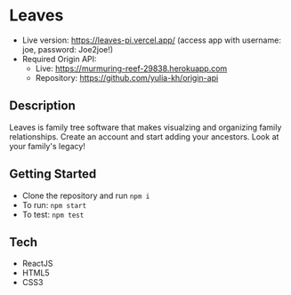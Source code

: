 # Leaves

- Live version: https://leaves-pi.vercel.app/ (access app with username: joe, password: Joe2joe!)
- Required Origin API:
  - Live: https://murmuring-reef-29838.herokuapp.com
  - Repository: https://github.com/yulia-kh/origin-api

## Description

Leaves is family tree software that makes visualzing and organizing family relationships. Create an account and start adding your ancestors. Look at your family's legacy!

## Getting Started

- Clone the repository and run `npm i`
- To run: `npm start`
- To test: `npm test`

## Tech

- ReactJS
- HTML5
- CSS3
